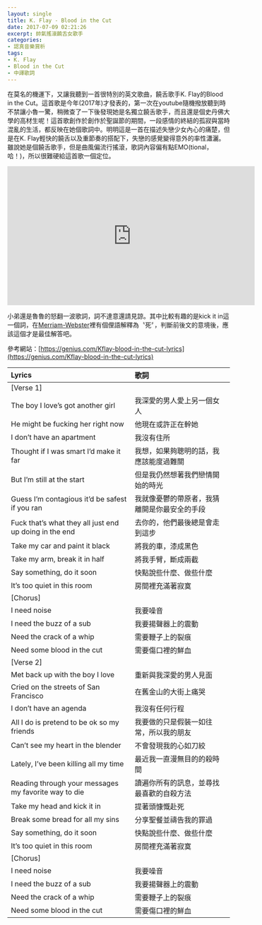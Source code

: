```yaml
---
layout: single
title: K. Flay - Blood in the Cut
date: 2017-07-09 02:21:26
excerpt: 帥氣搖滾饒舌女歌手
categories:
- 認真音樂賞析
tags:
- K. Flay
- Blood in the Cut
- 中譯歌詞
---
```


在莫名的機運下，又讓我聽到一首很特別的英文歌曲，饒舌歌手K. Flay的Blood in the Cut。這首歌是今年(2017年)才發表的，第一次在youtube隨機撥放聽到時不禁讓小魯一驚，稍微查了一下後發現她是名獨立饒舌歌手，而且還是個史丹佛大學的高材生呢！這首歌創作於創作於聖誕節的期間，一段感情的終結的孤寂與當時混亂的生活，都反映在她個歌詞中。明明這是一首在描述失戀少女內心的痛楚，但是在K. Flay輕快的饒舌以及重節奏的搭配下，失戀的感覺變得意外的率性瀟灑。雖說她是個饒舌歌手，但是曲風偏流行搖滾，歌詞內容偏有點EMO(tional，哈！)，所以很難硬給這首歌一個定位。

<p style="text-align: center;"><iframe allowfullscreen="" class="" frameborder="0" height="315" src="https://www.youtube.com/embed/k2WcOdz96ko?wmode=transparent" width="560"></iframe></p>

小弟還是魯魯的怒翻一波歌詞，詞不達意還請見諒。其中比較有趣的是kick it in這一個詞，在[Merriam-Webster](https://www.merriam-webster.com/dictionary/kick%20in)裡有個俚語解釋為〝死〞，判斷前後文的意境後，應該這個才是最佳解答吧。

參考網站：[https://genius.com/Kflay-blood-in-the-cut-lyrics](https://genius.com/Kflay-blood-in-the-cut-lyrics)

|Lyrics|歌詞|
|:-|:-|
|[Verse 1]||
|The boy I love’s got another girl|我深愛的男人愛上另一個女人|
|He might be fucking her right now|他現在或許正在幹她|
|I don’t have an apartment|我沒有住所|
|Thought if I was smart I’d make it far|我想，如果夠聰明的話，我應該能度過難關|
|But I’m still at the start|但是我仍然想著我們戀情開始的時光|
|Guess I’m contagious it’d be safest if you ran|我就像憂鬱的帶原者，我猜離開是你最安全的手段|
|Fuck that’s what they all just end up doing in the end|去你的，他們最後總是會走到這步|
|Take my car and paint it black|將我的車，漆成黑色|
|Take my arm, break it in half|將我手臂，斷成兩截|
|Say something, do it soon|快點說些什麼、做些什麼|
|It’s too quiet in this room|房間裡充滿著寂寞|
|[Chorus]||
|I need noise|我要噪音|
|I need the buzz of a sub|我要揚聲器上的震動|
|Need the crack of a whip|需要鞭子上的裂痕|
|Need some blood in the cut|需要傷口裡的鮮血|
|[Verse 2]||
|Met back up with the boy I love|重新與我深愛的男人見面|
|Cried on the streets of San Francisco|在舊金山的大街上痛哭|
|I don’t have an agenda|我沒有任何行程|
|All I do is pretend to be ok so my friends|我要做的只是假裝一如往常，所以我的朋友|
|Can’t see my heart in the blender|不會發現我的心如刀絞|
|Lately, I’ve been killing all my time|最近我一直漫無目的的殺時間|
|Reading through your messages my favorite way to die|讀遍你所有的訊息，並尋找最喜歡的自殺方法|
|Take my head and kick it in|提著頭慷慨赴死|
|Break some bread for all my sins|分享聖餐並禱告我的罪過|
|Say something, do it soon|快點說些什麼、做些什麼|
|It’s too quiet in this room|房間裡充滿著寂寞|
|[Chorus]||
|I need noise|我要噪音|
|I need the buzz of a sub|我要揚聲器上的震動|
|Need the crack of a whip|需要鞭子上的裂痕|
|Need some blood in the cut|需要傷口裡的鮮血|
